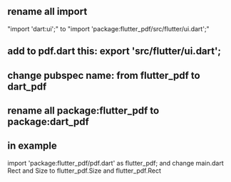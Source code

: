 ## rename all import
"import 'dart:ui';" to "import 'package:flutter_pdf/src/flutter/ui.dart';"
## add to pdf.dart this: export 'src/flutter/ui.dart';
## change pubspec name: from flutter_pdf to dart_pdf
## rename all package:flutter_pdf to  package:dart_pdf

## in example 
import 'package:flutter_pdf/pdf.dart' as flutter_pdf; and 
change main.dart Rect and Size to flutter_pdf.Size and flutter_pdf.Rect


